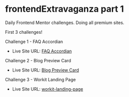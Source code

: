 # frontendExtravaganza part 1

Daily Frontend Mentor challenges. Doing all premium sites.

First 3 challenges!

Challenge 1 - FAQ Accordian
- Live Site URL: [FAQ Accordian](https://frontend-extravaganza.vercel.app/)

Challenge 2 - Blog Preview Card
- Live Site URL: [Blog Preview Card](https://frontend-extravaganza-ib81.vercel.app/)

Challenge 3 - Workit Landing Page
- Live Site URL: [workit-landing-page](https://workit-landing-page-vert.vercel.app/)

